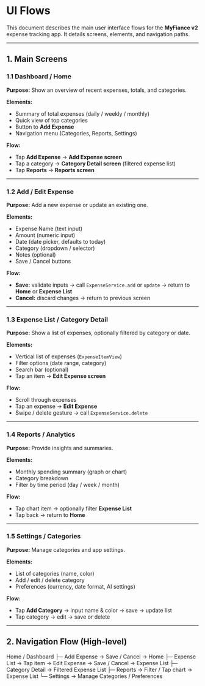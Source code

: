 # UI Flows

This document describes the main user interface flows for the **MyFiance v2** expense tracking app. It details screens, elements, and navigation paths.

---

## 1. Main Screens

### 1.1 Dashboard / Home
**Purpose:** Show an overview of recent expenses, totals, and categories.

**Elements:**
- Summary of total expenses (daily / weekly / monthly)
- Quick view of top categories
- Button to **Add Expense**
- Navigation menu (Categories, Reports, Settings)

**Flow:**
- Tap **Add Expense** → **Add Expense screen**
- Tap a category → **Category Detail screen** (filtered expense list)
- Tap **Reports** → **Reports screen**

---

### 1.2 Add / Edit Expense
**Purpose:** Add a new expense or update an existing one.

**Elements:**
- Expense Name (text input)
- Amount (numeric input)
- Date (date picker, defaults to today)
- Category (dropdown / selector)
- Notes (optional)
- Save / Cancel buttons

**Flow:**
- **Save:** validate inputs → call `ExpenseService.add` or `update` → return to **Home** or **Expense List**
- **Cancel:** discard changes → return to previous screen

---

### 1.3 Expense List / Category Detail
**Purpose:** Show a list of expenses, optionally filtered by category or date.

**Elements:**
- Vertical list of expenses (`ExpenseItemView`)
- Filter options (date range, category)
- Search bar (optional)
- Tap an item → **Edit Expense screen**

**Flow:**
- Scroll through expenses
- Tap an expense → **Edit Expense**
- Swipe / delete gesture → call `ExpenseService.delete`

---

### 1.4 Reports / Analytics
**Purpose:** Provide insights and summaries.

**Elements:**
- Monthly spending summary (graph or chart)
- Category breakdown
- Filter by time period (day / week / month)

**Flow:**
- Tap chart item → optionally filter **Expense List**
- Tap back → return to **Home**

---

### 1.5 Settings / Categories
**Purpose:** Manage categories and app settings.

**Elements:**
- List of categories (name, color)
- Add / edit / delete category
- Preferences (currency, date format, AI settings)

**Flow:**
- Tap **Add Category** → input name & color → save → update list
- Tap category → edit → save or delete

---

## 2. Navigation Flow (High-level)

Home / Dashboard
├─ Add Expense → Save / Cancel → Home
├─ Expense List → Tap item → Edit Expense → Save / Cancel → Expense List
├─ Category Detail → Filtered Expense List
├─ Reports → Filter / Tap chart → Expense List
└─ Settings → Manage Categories / Preferences
